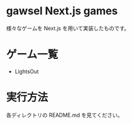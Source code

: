 # gawsel Next.js games
様々なゲームを Next.js を用いて実装したものです。

# ゲーム一覧
- LightsOut

# 実行方法
各ディレクトリの README.md を見てください。